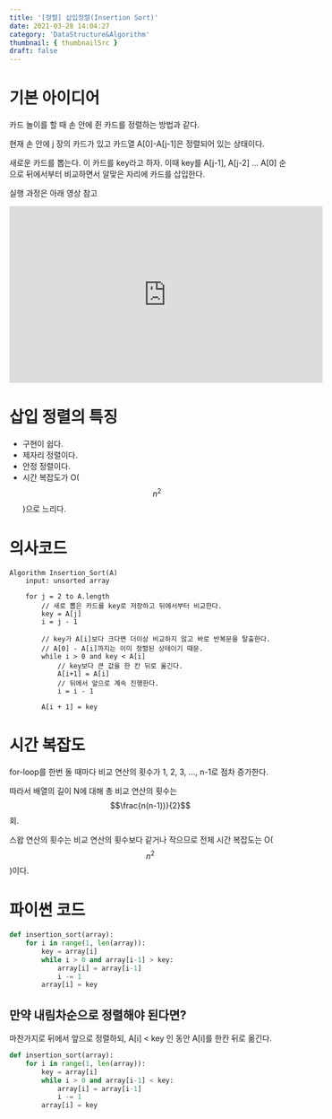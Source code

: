 ```yaml
---
title: '[정렬] 삽입정렬(Insertion Sort)'
date: 2021-03-28 14:04:27
category: 'DataStructure&Algorithm'
thumbnail: { thumbnailSrc }
draft: false
---
```


# 기본 아이디어

카드 놀이를 할 때 손 안에 쥔 카드를 정렬하는 방법과 같다.

현재 손 안에 j 장의 카드가 있고 카드열 A[0]-A[j-1]은 정렬되어 있는 상태이다.

새로운 카드를 뽑는다. 이 카드를 key라고 하자. 이때 key를 A[j-1], A[j-2] ... A[0] 순으로
뒤에서부터 비교하면서 알맞은 자리에 카드를 삽입한다.

실행 과정은 아래 영상 참고

<iframe width="560" height="315" src="https://www.youtube.com/embed/OGzPmgsI-pQ" title="YouTube video player" frameborder="0" allow="accelerometer; autoplay; clipboard-write; encrypted-media; gyroscope; picture-in-picture" allowfullscreen></iframe>

# 삽입 정렬의 특징
* 구현이 쉽다.
* 제자리 정렬이다.
* 안정 정렬이다.
* 시간 복잡도가 O($$n^{2}$$)으로 느리다.

# 의사코드

```
Algorithm Insertion_Sort(A)
    input: unsorted array
    
    for j = 2 to A.length
        // 새로 뽑은 카드를 key로 저장하고 뒤에서부터 비교한다.
        key = A[j]
        i = j - 1
        
        // key가 A[i]보다 크다면 더이상 비교하지 않고 바로 반복문을 탈출한다.
        // A[0] - A[i]까지는 이미 정렬된 상태이기 때문.
        while i > 0 and key < A[i]
            // key보다 큰 값을 한 칸 뒤로 옮긴다.
            A[i+1] = A[i]
            // 뒤에서 앞으로 계속 진행한다.
            i = i - 1
        
        A[i + 1] = key
```

# 시간 복잡도

for-loop를 한번 돌 때마다 비교 연산의 횟수가 1, 2, 3, ..., n-1로 점차 증가한다.

따라서 배열의 길이 N에 대해 총 비교 연산의 횟수는 $$\frac{n(n-1))}{2}$$ 회.

스왑 연산의 횟수는 비교 연산의 횟수보다 같거나 작으므로 전체 시간 복잡도는 O($$n^{2}$$)이다.

# 파이썬 코드

```python
def insertion_sort(array):
    for i in range(1, len(array)):
        key = array[i]
        while i > 0 and array[i-1] > key:  
            array[i] = array[i-1]
            i -= 1
        array[i] = key
```

## 만약 내림차순으로 정렬해야 된다면?
마찬가지로 뒤에서 앞으로 정렬하되, A[i] < key 인 동안 A[i]를 한칸 뒤로 옮긴다.

```python
def insertion_sort(array):
    for i in range(1, len(array)):
        key = array[i]
        while i > 0 and array[i-1] < key:
            array[i] = array[i-1]
            i -= 1
        array[i] = key
```


